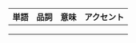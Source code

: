 | <ruby><span>単語</span><rt data-rt="たんご"></rt></ruby> | <ruby><span>品詞</span><rt data-rt="ひんし"></rt></ruby> | <ruby><span>意味</span><rt data-rt="いみ"></rt></ruby> | <ruby><span>アクセント</span><rt data-rt="あくせんと"></rt></ruby> |
| -------------------------------------------------------- | -------------------------------------------------------- | ------------------------------------------------------ | ------------------------------------------------------------ |
|                                                          |                                                          |                                                        |                                                              |
|                                                          |                                                          |                                                        |                                                              |
|                                                          |                                                          |                                                        |                                                              |

